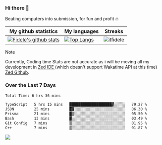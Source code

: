 ### Hi there 👋
<p>Beating computers into submission, for fun and profit 🔥</p>

|My github statistics|My languages|Streaks|
|-|-|-|
|[![Fidele's github stats](https://github-readme-stats.vercel.app/api?username=itfidele&count_private=true&show_icons=true&theme=dark&hide_title=true)](https://github.com/itfidele)|[![Top Langs](https://github-readme-stats.vercel.app/api/top-langs/?username=itfidele&show_icons=true&langs_count=8&theme=dark&layout=compact&hide_title=true)](https://github.com/itfidele)|![itfidele](https://github-readme-streak-stats.herokuapp.com/?user=itfidele&theme=dark)

> [!NOTE]  
> Currently, Coding time Stats are not accurate as i will be moving all my development in <a href="https://zed.dev" target="_blank"> Zed IDE </a> (which doesn't support Wakatime API at this time) <a href="https://github.com/zed-industries/zed">Zed Github</a>.

### Over the Last 7 Days
<!--START_SECTION:waka-->

```txt
Total Time: 6 hrs 36 mins

TypeScript   5 hrs 15 mins   ███████████████████▓░░░░░   79.27 %
JSON         25 mins         █▓░░░░░░░░░░░░░░░░░░░░░░░   06.30 %
Prisma       21 mins         █▒░░░░░░░░░░░░░░░░░░░░░░░   05.50 %
Bash         13 mins         █░░░░░░░░░░░░░░░░░░░░░░░░   03.49 %
Git Config   7 mins          ▒░░░░░░░░░░░░░░░░░░░░░░░░   01.95 %
C++          7 mins          ▒░░░░░░░░░░░░░░░░░░░░░░░░   01.87 %
```

<!--END_SECTION:waka-->



![](https://komarev.com/ghpvc/?username=itfidele)
